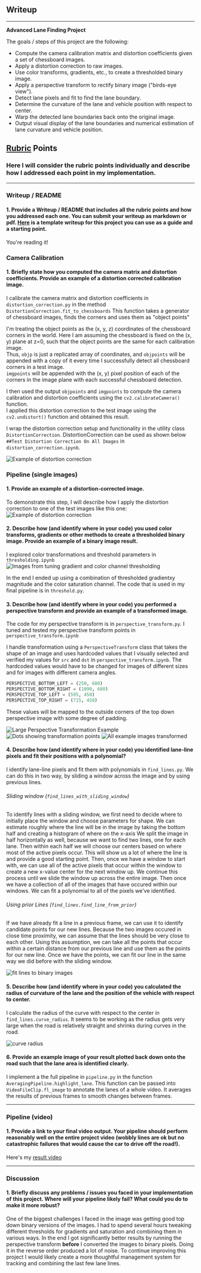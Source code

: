 ## Writeup

---

**Advanced Lane Finding Project**

The goals / steps of this project are the following:

* Compute the camera calibration matrix and distortion coefficients given a set of chessboard images.
* Apply a distortion correction to raw images.
* Use color transforms, gradients, etc., to create a thresholded binary image.
* Apply a perspective transform to rectify binary image ("birds-eye view").
* Detect lane pixels and fit to find the lane boundary.
* Determine the curvature of the lane and vehicle position with respect to center.
* Warp the detected lane boundaries back onto the original image.
* Output visual display of the lane boundaries and numerical estimation of lane curvature and vehicle position.

[//]: # (Image References)

[image1]: ./examples/undistort_output.png "Undistorted"
[image2]: ./test_images/test1.jpg "Road Transformed"
[image3]: ./examples/binary_combo_example.jpg "Binary Example"
[image4]: ./examples/warped_straight_lines.jpg "Warp Example"
[image5]: ./examples/color_fit_lines.jpg "Fit Visual"
[image6]: ./examples/example_output.jpg "Output"
[video1]: ./project_video.mp4 "Video"

[undistort]: ./writeup_images/distortion_correction_example.png "Distortion Correction Example"
[thresholding]: ./writeup_images/thresholding.png "Thresholding tuning images"
[large_transform_example]: ./writeup_images/large_transform_example.png "Large Perspective Transformation Example"
[with_dots_all]: ./writeup_images/with_dots_all.png "Dots showing transformation points"
[transformed_all]: ./writeup_images/transformed_all.png "All example images transformed"
[fit_lines]: ./writeup_images/fit_lines.png "fit lines to our points"
[curve_radius]: ./writeup_images/radius_of_curve.png "radius of curve"

## [Rubric](https://review.udacity.com/#!/rubrics/571/view) Points

### Here I will consider the rubric points individually and describe how I addressed each point in my implementation.  

---

### Writeup / README

#### 1. Provide a Writeup / README that includes all the rubric points and how you addressed each one.  You can submit your writeup as markdown or pdf.  [Here](https://github.com/udacity/CarND-Advanced-Lane-Lines/blob/master/writeup_template.md) is a template writeup for this project you can use as a guide and a starting point.  

You're reading it!

### Camera Calibration

#### 1. Briefly state how you computed the camera matrix and distortion coefficients. Provide an example of a distortion corrected calibration image.

I calibrate the camera matrix and distortion coefficients in `distortion_correction.py` in the method `DistortionCorrection.fit_to_chessboards`
This function takes a generator of chessboard images, finds the corners and uses them as "object points"

I'm treating the object points as the (x, y, z) coordinates of the chessboard corners in the world. 
Here I am assuming the chessboard is fixed on the (x, y) plane at z=0, such that the object points are the same for each calibration image.  
Thus, `objp` is just a replicated array of coordinates, and `objpoints` will be appended with a copy of it every time I successfully detect all chessboard corners in a test image.  
`imgpoints` will be appended with the (x, y) pixel position of each of the corners in the image plane with each successful chessboard detection.  

I then used the output `objpoints` and `imgpoints` to compute the camera calibration and distortion coefficients using the `cv2.calibrateCamera()` function.  
I applied this distortion correction to the test image using the `cv2.undistort()` function and obtained this result.
 
I wrap the distortion correction setup and functionality in the utility class `DistortionCorrection`.
DistortionCorrection can be used as shown below `##Test Distortion Correction On All Images` in `distortion_correction.ipynb`.

![Example of distortion correction][undistort]

### Pipeline (single images)

#### 1. Provide an example of a distortion-corrected image.

To demonstrate this step, I will describe how I apply the distortion correction to one of the test images like this one:
![Example of distortion correction][undistort]

#### 2. Describe how (and identify where in your code) you used color transforms, gradients or other methods to create a thresholded binary image.  Provide an example of a binary image result.

I explored color transformations and threshold parameters in `thresholding.ipynb`
![Images from tuning gradient and color channel thresholding][thresholding]

In the end I ended up using a combination of thresholded gradientxy magnitude and the color saturation channel. 
The code that is used in my final pipeline is in `threshold.py`.

#### 3. Describe how (and identify where in your code) you performed a perspective transform and provide an example of a transformed image.

The code for my perspective transform is in `perspective_transform.py`. 
I tuned and tested my perspective transform points in `perspective_transform.ipynb`

I handle transformation using a `PerspectiveTransform` class that takes the shape of an image and uses hardcoded values
that I visually selected and verified my values for `src` and `dst` in `perspective_transform.ipynb`. 
The hardcoded values would have to be changed for images of different sizes and for images with different camera angles.

```python
PERSPECTIVE_BOTTOM_LEFT = (250, 680)
PERSPECTIVE_BOTTOM_RIGHT = (1090, 680)
PERSPECTIVE_TOP_LEFT = (595, 450)
PERSPECTIVE_TOP_RIGHT = (715, 450)
```

These values will be mapped to the outside corners of the top down perspective image with some degree of padding.

![Large Perspective Transformation Example][large_transform_example]
![Dots showing transformation points][with_dots_all]
![All example images transformed][transformed_all]


#### 4. Describe how (and identify where in your code) you identified lane-line pixels and fit their positions with a polynomial?

I identify lane-line pixels and fit them with polynomials in `find_lines.py`.
We can do this in two way, by sliding a window across the image and by using previous lines.
 
###### Sliding window (`find_lines_with_sliding_window`)
To identify lines with a sliding window, we first need to decide where to initially place the window and choose parameters for shape.
We can estimate roughly where the line will be in the image by taking the bottom half and creating a histogram of where on the x-axis
We split the image in half horizontally as well, because we want to find two lines, one for each lane. 
Then within each half we will choose our centers based on where most of the active pixels occur. 
This will show us a lot of where the line is and provide a good starting point.
Then, once we have a window to start with, we can use all of the active pixels that occur within the window to create a
new x-value center for the next window up. We continue this process until we slide the window up across the entire image.
Then once we have a collection of all of the images that have occured within our windows. 
We can fit a polynomial to all of the pixels we've identified. 

###### Using prior Lines (`find_lines.find_line_from_prior`) 
If we have already fit a line in a previous frame, we can use it to identify candidate points for our new lines.
Because the two images occured in close time proximity, we can assume that the lines should be very close to each other.
Using this assumption, we can take all the points that occur within a certain distance from our previous line and use them
as the points for our new line. Once we have the points, we can fit our line in the same way we did before with the sliding window.


![fit lines to binary images][fit_lines]

#### 5. Describe how (and identify where in your code) you calculated the radius of curvature of the lane and the position of the vehicle with respect to center.

I calculate the radius of the curve with respect to the center in `find_lines.curve_radius`.
It seems to be working as the radius gets very large when the road is relatively straight and shrinks during curves in the road.

![curve radius][curve_radius]


#### 6. Provide an example image of your result plotted back down onto the road such that the lane area is identified clearly.

I implement a the full pipeline in `pipeline.py` in the function `AveragingPipeline.highlight_lane`.
This function can be passed into `VideoFileClip.fl_image` to annotate the lanes of a whole video.
It averages the results of previous frames to smooth changes between frames.

---

### Pipeline (video)

#### 1. Provide a link to your final video output.  Your pipeline should perform reasonably well on the entire project video (wobbly lines are ok but no catastrophic failures that would cause the car to drive off the road!).

Here's my [result video](./output_videos/project_video.mp4)

---

### Discussion

#### 1. Briefly discuss any problems / issues you faced in your implementation of this project.  Where will your pipeline likely fail?  What could you do to make it more robust?

One of the biggest challenges I faced in the image was getting good top down binary versions of the images. 
I had to spend several hours tweaking different thresholds for gradients and saturation and combining them in various ways. 
In the end I got significantly better results by running the perspective transform **before** I converted the images to binary pixels.
Doing it in the reverse order produced a lot of noise.
To continue improving this project I would likely create a more thoughtful management system for tracking and combining the last few lane lines. 
